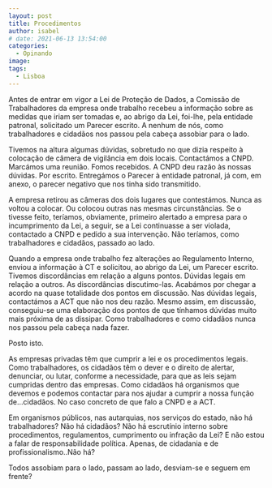 ```yaml
---
layout: post
title: Procedimentos
author: isabel
# date: 2021-06-13 13:54:00
categories:
  - Opinando
image:
tags:
  - Lisboa
---
```

Antes de entrar em vigor a Lei de Prote&ccedil;&atilde;o de Dados, a Comiss&atilde;o de Trabalhadores da empresa onde trabalho recebeu a informa&ccedil;&atilde;o sobre as medidas que iriam ser tomadas e, ao abrigo da Lei, foi-lhe, pela entidade patronal, solicitado um Parecer escrito. A nenhum de n&oacute;s, como trabalhadores e cidad&atilde;os nos passou pela cabe&ccedil;a assobiar para o lado.

Tivemos na altura algumas d&uacute;vidas, sobretudo no que dizia respeito &agrave; coloca&ccedil;&atilde;o de c&acirc;mera de vigil&acirc;ncia em dois locais. Contact&aacute;mos a CNPD. Marc&aacute;mos uma reuni&atilde;o. Fomos recebidos. A CNPD deu raz&atilde;o &agrave;s nossas d&uacute;vidas. Por escrito. Entreg&aacute;mos o Parecer &agrave; entidade patronal, j&aacute; com, em anexo, o parecer negativo que nos tinha sido transmitido.

A empresa retirou as c&acirc;meras dos dois lugares que contest&aacute;mos. Nunca as voltou a colocar. Ou colocou outras nas mesmas circunst&acirc;ncias. Se o tivesse feito, ter&iacute;amos, obviamente, primeiro alertado a empresa para o incumprimento da Lei, a seguir, se a Lei continuasse a ser violada, contactado a CNPD e pedido a sua interven&ccedil;&atilde;o. N&atilde;o ter&iacute;amos, como trabalhadores e cidad&atilde;os, passado ao lado.

Quando a empresa onde trabalho fez altera&ccedil;&otilde;es ao Regulamento Interno, enviou a informa&ccedil;&atilde;o &agrave; CT e solicitou, ao abrigo da Lei, um Parecer escrito. Tivemos discord&acirc;ncias em rela&ccedil;&atilde;o a alguns pontos. D&uacute;vidas legais em rela&ccedil;&atilde;o a outros. As discord&acirc;ncias discutimo-las. Acab&aacute;mos por chegar a acordo na quase totalidade dos pontos em discuss&atilde;o. Nas d&uacute;vidas legais, contact&aacute;mos a ACT que n&atilde;o nos deu raz&atilde;o. Mesmo assim, em discuss&atilde;o, conseguiu-se uma elabora&ccedil;&atilde;o dos pontos de que t&iacute;nhamos d&uacute;vidas muito mais pr&oacute;xima de as dissipar. Como trabalhadores e como cidad&atilde;os nunca nos passou pela cabe&ccedil;a nada fazer.

Posto isto.

As empresas privadas t&ecirc;m que cumprir a lei e os procedimentos legais. Como trabalhadores, os cidad&atilde;os t&ecirc;m o dever e o direito de alertar, denunciar, ou lutar, conforme a necessidade, para que as leis sejam cumpridas dentro das empresas. Como cidad&atilde;os h&aacute; organismos que devemos e podemos contactar para nos ajudar a cumprir a nossa fun&ccedil;&atilde;o de…cidad&atilde;os. No caso concreto de que falo a CNPD e a ACT.

Em organismos p&uacute;blicos, nas autarquias, nos servi&ccedil;os do estado, n&atilde;o h&aacute; trabalhadores? N&atilde;o h&aacute; cidad&atilde;os? N&atilde;o h&aacute; escrut&iacute;nio interno sobre procedimentos, regulamentos, cumprimento ou infra&ccedil;&atilde;o da Lei? E n&atilde;o estou a falar de responsabilidade pol&iacute;tica. Apenas, de cidadania e de profissionalismo..N&atilde;o h&aacute;?

Todos assobiam para o lado, passam ao lado, desviam-se e seguem em frente?
